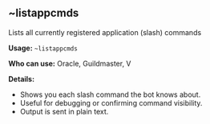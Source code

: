 ## ~listappcmds

Lists all currently registered application (slash) commands

**Usage:**
`~listappcmds`

**Who can use:**
Oracle, Guildmaster, V

**Details:**

- Shows you each slash command the bot knows about.
- Useful for debugging or confirming command visibility.
- Output is sent in plain text.
